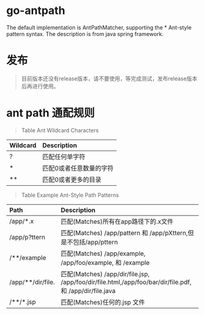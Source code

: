 # go-antpath
The default implementation is AntPathMatcher, supporting the  * Ant-style pattern syntax.  The description is from java spring framework.


# 发布
> 目前版本还没有release版本，请不要使用，等完成测试，发布release版本后再进行使用。

# ant path 通配规则

> Table Ant Wildcard Characters

| Wildcard | Description |
| :-- | :--|
|?|匹配任何单字符|
|*|匹配0或者任意数量的字符|
|**|匹配0或者更多的目录|

> Table Example Ant-Style Path Patterns

| Path | Description |
| :-- | :-- |
| /app/*.x | 匹配(Matches)所有在app路径下的.x文件 |
| /app/p?ttern | 匹配(Matches) /app/pattern 和 /app/pXttern,但是不包括/app/pttern |
| /**/example | 匹配(Matches) /app/example, /app/foo/example, 和 /example |
| /app/**/dir/file. | 匹配(Matches) /app/dir/file.jsp, /app/foo/dir/file.html,/app/foo/bar/dir/file.pdf, 和 /app/dir/file.java	 |
| /**/*.jsp | 匹配(Matches)任何的.jsp 文件 |